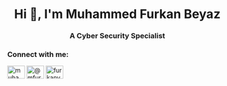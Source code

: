 <h1 align="center">Hi 👋, I'm Muhammed Furkan Beyaz</h1>
<h3 align="center">A Cyber Security Specialist</h3>

<h3 align="left">Connect with me:</h3>
<p align="left">
<a href="https://linkedin.com/in/muhammedfurkanbeyaz8" target="blank"><img align="center" src="https://raw.githubusercontent.com/rahuldkjain/github-profile-readme-generator/master/src/images/icons/Social/linked-in-alt.svg" alt="muhammedfurkanbeyaz8" height="30" width="40" /></a>
<a href="https://medium.com/@mfurkanbeyaz" target="blank"><img align="center" src="https://raw.githubusercontent.com/rahuldkjain/github-profile-readme-generator/master/src/images/icons/Social/medium.svg" alt="@mfurkanbeyaz" height="30" width="40" /></a>
<a href="https://www.hackerrank.com/furkanve747" target="blank"><img align="center" src="https://raw.githubusercontent.com/rahuldkjain/github-profile-readme-generator/master/src/images/icons/Social/hackerrank.svg" alt="furkanve747" height="30" width="40" /></a>
</p>

